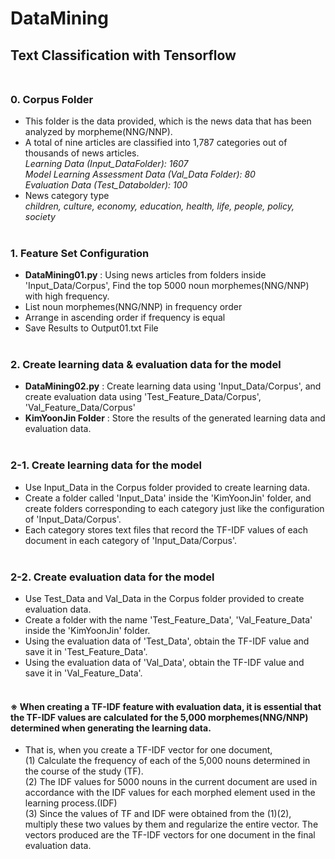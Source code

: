# DataMining
## Text Classification with Tensorflow <br><br>

### 0. Corpus Folder <br>
- This folder is the data provided, which is the news data that has been analyzed by morpheme(NNG/NNP).<br>
- A total of nine articles are classified into 1,787 categories out of thousands of news articles.<br>
  *Learning Data (Input_DataFolder): 1607* <br>
  *Model Learning Assessment Data (Val_Data Folder): 80* <br>
  *Evaluation Data (Test_Databolder): 100* <br>
- News category type<br>
  *children, culture, economy, education, health, life, people, policy, society* <br><br>
 
### 1. Feature Set Configuration <br>
- **DataMining01.py** : Using news articles from folders inside 'Input_Data/Corpus', Find the top 5000 noun morphemes(NNG/NNP) with high frequency.<br>
- List noun morphemes(NNG/NNP) in frequency order
- Arrange in ascending order if frequency is equal
- Save Results to Output01.txt File  <br><br>

### 2. Create learning data & evaluation data for the model <br>
- **DataMining02.py** : Create learning data using 'Input_Data/Corpus', and create evaluation data using 'Test_Feature_Data/Corpus', 'Val_Feature_Data/Corpus'<br>
- **KimYoonJin Folder** : Store the results of the generated learning data and evaluation data. <br><br>
  
### 2-1. Create learning data for the model <br>
- Use Input_Data in the Corpus folder provided to create learning data.
- Create a folder called 'Input_Data' inside the 'KimYoonJin' folder, and create folders corresponding to each category just like the configuration of 'Input_Data/Corpus'.
- Each category stores text files that record the TF-IDF values of each document in each category of 'Input_Data/Corpus'. <br><br>

### 2-2. Create evaluation data for the model <br>
- Use Test_Data and Val_Data in the Corpus folder provided to create evaluation data.
- Create a folder with the name 'Test_Feature_Data', 'Val_Feature_Data' inside the 'KimYoonJin' folder.
- Using the evaluation data of 'Test_Data', obtain the TF-IDF value and save it in 'Test_Feature_Data'.
- Using the evaluation data of 'Val_Data', obtain the TF-IDF value and save it in 'Val_Feature_Data'.<br><br>

#### ※ When creating a TF-IDF feature with evaluation data, it is essential that the TF-IDF values are calculated for the 5,000 morphemes(NNG/NNP) determined when generating the learning data. <br>
- That is, when you create a TF-IDF vector for one document,<br>
(1) Calculate the frequency of each of the 5,000 nouns determined in the course of the study (TF). <br>
(2) The IDF values for 5000 nouns in the current document are used in accordance with the IDF values for each morphed element used in the learning process.(IDF) <br>
(3) Since the values of TF and IDF were obtained from the (1)(2), multiply these two values by them and regularize the entire vector. The vectors produced are the TF-IDF vectors for one document in the final evaluation data.<br><br>
